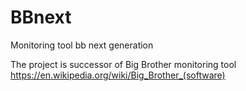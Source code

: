 # BBnext
Monitoring tool bb next generation

The project is successor of Big Brother monitoring tool https://en.wikipedia.org/wiki/Big_Brother_(software)
